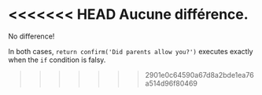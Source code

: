 <<<<<<< HEAD
Aucune différence.
=======
No difference!

In both cases, `return confirm('Did parents allow you?')` executes exactly when the `if` condition is falsy.
>>>>>>> 2901e0c64590a67d8a2bde1ea76a514d96f80469
